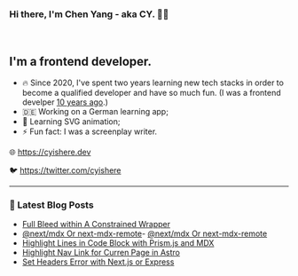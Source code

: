 ### Hi there, I'm Chen Yang - aka CY. 🖖🏻

<br />

## I'm a frontend developer.

- 🔥 Since 2020, I've spent two years learning new tech stacks in order to become a qualified developer and have so much fun. (I was a frontend develper [10 years ago](https://cyishere.dev/about).)
- 🇩🇪 Working on a German learning app;
- 💎 Learning SVG animation;
- ⚡ Fun fact: I was a screenplay writer.

🌐  https://cyishere.dev

🐦  https://twitter.com/cyishere

---

### 📕 Latest Blog Posts

- [Full Bleed within A Constrained Wrapper](https://www.cyishere.dev/blog/full-bleed-within-a-constrained-wrapper)
- [@next/mdx Or next-mdx-remote](https://www.cyishere.dev/blog/next-mdx-or-next-mdx-remote)- [@next/mdx Or next-mdx-remote](https://www.cyishere.dev/blog/next-mdx-or-next-mdx-remote)
- [Highlight Lines in Code Block with Prism.js and MDX](https://www.cyishere.dev/blog/highlight-lines-in-code-block-with-prismjs-and-mdx)
- [Highlight Nav Link for Curren Page in Astro](https://www.cyishere.dev/blog/astro-active-nav-item)
- [Set Headers Error with Next.js or Express](https://www.cyishere.dev/blog/set-headers-error-with-nextjs-or-express)

